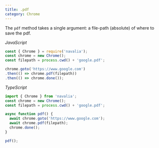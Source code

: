 ```yaml
---
title: .pdf
category: Chrome
---
```


The `pdf` method takes a single argument: a file-path (absolute) of where to save the pdf.

*JavaScript*
```js
const { Chrome } = require('navalia');
const chrome = new Chrome();
const filepath = process.cwd() + 'google.pdf';

chrome.goto('https://www.google.com')
.then(() => chrome.pdf(filepath))
.then(() => chrome.done());
```

*TypeScript*
```ts
import { Chrome } from 'navalia';
const chrome = new Chrome();
const filepath = process.cwd() + 'google.pdf';

async function pdf() {
  await chrome.goto('https://www.google.com');
  await chrome.pdf(filepath);
  chrome.done();
}

pdf();
```
